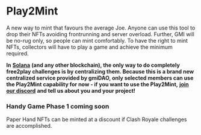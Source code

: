# Play2Mint

A new way to mint that favours the average Joe. Anyone can use this tool to drop their NFTs avoiding frontrunning and server overload. Further, GMI will be no-rug only, so people can mint comfortably. To have the right to mint NFTs, collectors will have to play a game and achieve the minimum required.

**In** [**Solana**](https://solana.com) **(and any other blockchain), the only way to do completely free2play challenges is by centralizing them. Because this is a brand new centralized service provided by gmiDAO, only selected members can use the Play2Mint capability for now - if you want to use the Play2Mint,** [**join our discord**](https://discord.gg/rAnhpNqQmq) **and tell us about you and your project!**

### Handy Game Phase 1 coming soon

Paper Hand NFTs can be minted at a discount if Clash Royale challenges are accomplished.
